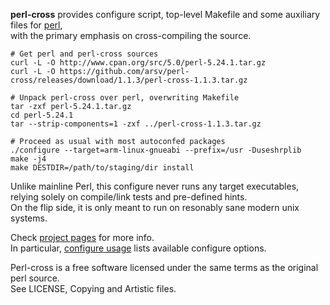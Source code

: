 **perl-cross** provides configure script, top-level Makefile
and some auxiliary files for [perl](http://www.perl.org),  
with the primary emphasis on cross-compiling the source.  

    # Get perl and perl-cross sources
    curl -L -O http://www.cpan.org/src/5.0/perl-5.24.1.tar.gz
    curl -L -O https://github.com/arsv/perl-cross/releases/download/1.1.3/perl-cross-1.1.3.tar.gz

    # Unpack perl-cross over perl, overwriting Makefile
    tar -zxf perl-5.24.1.tar.gz
    cd perl-5.24.1
    tar --strip-components=1 -zxf ../perl-cross-1.1.3.tar.gz

    # Proceed as usual with most autoconfed packages
    ./configure --target=arm-linux-gnueabi --prefix=/usr -Duseshrplib
    make -j4
    make DESTDIR=/path/to/staging/dir install

Unlike mainline Perl, this configure never runs any target executables,  
relying solely on compile/link tests and pre-defined hints.  
On the flip side, it is only meant to run on resonably sane modern unix systems.  

Check [project pages](http://arsv.github.io/perl-cross/) for more info.  
In particular, [configure usage](http://arsv.github.io/perl-cross/usage.html)
lists available configure options.

Perl-cross is a free software licensed under the same terms
as the original perl source.  
See LICENSE, Copying and Artistic files.
